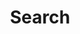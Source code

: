 ---
title: "Search" # in any language you want
layout: "search" # necessary for search
url: "/archive"
description: "Description for Search"
summary: "search"
placeholder: "placeholder text in search input box"
---